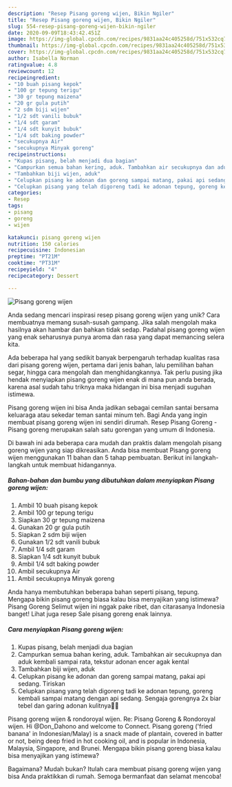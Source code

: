 ```yaml
---
description: "Resep Pisang goreng wijen, Bikin Ngiler"
title: "Resep Pisang goreng wijen, Bikin Ngiler"
slug: 554-resep-pisang-goreng-wijen-bikin-ngiler
date: 2020-09-09T18:43:42.451Z
image: https://img-global.cpcdn.com/recipes/9831aa24c405258d/751x532cq70/pisang-goreng-wijen-foto-resep-utama.jpg
thumbnail: https://img-global.cpcdn.com/recipes/9831aa24c405258d/751x532cq70/pisang-goreng-wijen-foto-resep-utama.jpg
cover: https://img-global.cpcdn.com/recipes/9831aa24c405258d/751x532cq70/pisang-goreng-wijen-foto-resep-utama.jpg
author: Isabella Norman
ratingvalue: 4.8
reviewcount: 12
recipeingredient:
- "10 buah pisang kepok"
- "100 gr tepung terigu"
- "30 gr tepung maizena"
- "20 gr gula putih"
- "2 sdm biji wijen"
- "1/2 sdt vanili bubuk"
- "1/4 sdt garam"
- "1/4 sdt kunyit bubuk"
- "1/4 sdt baking powder"
- "secukupnya Air"
- "secukupnya Minyak goreng"
recipeinstructions:
- "Kupas pisang, belah menjadi dua bagian"
- "Campurkan semua bahan kering, aduk. Tambahkan air secukupnya dan aduk kembali sampai rata, tekstur adonan encer agak kental"
- "Tambahkan biji wijen, aduk"
- "Celupkan pisang ke adonan dan goreng sampai matang, pakai api sedang. Tiriskan"
- "Celupkan pisang yang telah digoreng tadi ke adonan tepung, goreng kembali sampai matang dengan api sedang. Sengaja gorengnya 2x biar tebel dan garing adonan kulitnya🥰🥰"
categories:
- Resep
tags:
- pisang
- goreng
- wijen

katakunci: pisang goreng wijen 
nutrition: 150 calories
recipecuisine: Indonesian
preptime: "PT21M"
cooktime: "PT31M"
recipeyield: "4"
recipecategory: Dessert

---
```



![Pisang goreng wijen](https://img-global.cpcdn.com/recipes/9831aa24c405258d/751x532cq70/pisang-goreng-wijen-foto-resep-utama.jpg)

Anda sedang mencari inspirasi resep pisang goreng wijen yang unik? Cara membuatnya memang susah-susah gampang. Jika salah mengolah maka hasilnya akan hambar dan bahkan tidak sedap. Padahal pisang goreng wijen yang enak seharusnya punya aroma dan rasa yang dapat memancing selera kita.

Ada beberapa hal yang sedikit banyak berpengaruh terhadap kualitas rasa dari pisang goreng wijen, pertama dari jenis bahan, lalu pemilihan bahan segar, hingga cara mengolah dan menghidangkannya. Tak perlu pusing jika hendak menyiapkan pisang goreng wijen enak di mana pun anda berada, karena asal sudah tahu triknya maka hidangan ini bisa menjadi suguhan istimewa.

Pisang goreng wijen ini bisa Anda jadikan sebagai cemilan santai bersama keluaraga atau sekedar teman santai minum teh. Bagi Anda yang ingin membuat pisang goreng wijen ini sendiri dirumah. Resep Pisang Goreng - Pisang goreng merupakan salah satu gorengan yang umum di Indonesia.


Di bawah ini ada beberapa cara mudah dan praktis dalam mengolah pisang goreng wijen yang siap dikreasikan. Anda bisa membuat Pisang goreng wijen menggunakan 11 bahan dan 5 tahap pembuatan. Berikut ini langkah-langkah untuk membuat hidangannya.

<!--inarticleads1-->

##### Bahan-bahan dan bumbu yang dibutuhkan dalam menyiapkan Pisang goreng wijen:

1. Ambil 10 buah pisang kepok
1. Ambil 100 gr tepung terigu
1. Siapkan 30 gr tepung maizena
1. Gunakan 20 gr gula putih
1. Siapkan 2 sdm biji wijen
1. Gunakan 1/2 sdt vanili bubuk
1. Ambil 1/4 sdt garam
1. Siapkan 1/4 sdt kunyit bubuk
1. Ambil 1/4 sdt baking powder
1. Ambil secukupnya Air
1. Ambil secukupnya Minyak goreng


Anda hanya membutuhkan beberapa bahan seperti pisang, tepung. Mengapa bikin pisang goreng biasa kalau bisa menyajikan yang istimewa? Pisang Goreng Selimut wijen ini nggak pake ribet, dan citarasanya Indonesia banget! Lihat juga resep Sale pisang goreng enak lainnya. 

<!--inarticleads2-->

##### Cara menyiapkan Pisang goreng wijen:

1. Kupas pisang, belah menjadi dua bagian
1. Campurkan semua bahan kering, aduk. Tambahkan air secukupnya dan aduk kembali sampai rata, tekstur adonan encer agak kental
1. Tambahkan biji wijen, aduk
1. Celupkan pisang ke adonan dan goreng sampai matang, pakai api sedang. Tiriskan
1. Celupkan pisang yang telah digoreng tadi ke adonan tepung, goreng kembali sampai matang dengan api sedang. Sengaja gorengnya 2x biar tebel dan garing adonan kulitnya🥰🥰


Pisang goreng wijen &amp; rondoroyal wijen. Re: Pisang Goreng &amp; Rondoroyal wijen. Hi @Don_Dahono and welcome to Connect. Pisang goreng (&#39;fried banana&#39; in Indonesian/Malay) is a snack made of plantain, covered in batter or not, being deep fried in hot cooking oil, and is popular in Indonesia, Malaysia, Singapore, and Brunei. Mengapa bikin pisang goreng biasa kalau bisa menyajikan yang istimewa? 

Bagaimana? Mudah bukan? Itulah cara membuat pisang goreng wijen yang bisa Anda praktikkan di rumah. Semoga bermanfaat dan selamat mencoba!
